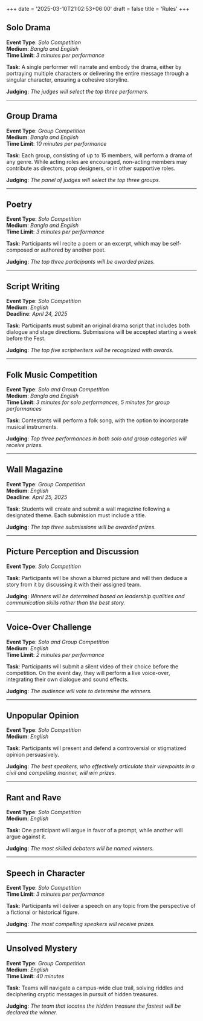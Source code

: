 +++
date = '2025-03-10T21:02:53+06:00'
draft = false 
title = 'Rules'
+++

## Solo Drama

**Event Type**: *Solo Competition*  
**Medium**: *Bangla and English*  
**Time Limit**: *3 minutes per performance*  

**Task**: A single performer will narrate and embody the drama, either by portraying multiple characters or delivering the entire message through a singular character, ensuring a cohesive storyline.

**Judging**: *The judges will select the top three performers.*

---

## Group Drama

**Event Type**: *Group Competition*  
**Medium**: *Bangla and English*  
**Time Limit**: *10 minutes per performance*  

**Task**: Each group, consisting of up to 15 members, will perform a drama of any genre. While acting roles are encouraged, non-acting members may contribute as directors, prop designers, or in other supportive roles.

**Judging**: *The panel of judges will select the top three groups.*

---

## Poetry

**Event Type**: *Solo Competition*  
**Medium**: *Bangla and English*  
**Time Limit**: *3 minutes per performance*  

**Task**: Participants will recite a poem or an excerpt, which may be self-composed or authored by another poet.

**Judging**: *The top three participants will be awarded prizes.*

---

## Script Writing

**Event Type**: *Solo Competition*  
**Medium**: *English*  
**Deadline**: *April 24, 2025*  

**Task**: Participants must submit an original drama script that includes both dialogue and stage directions. Submissions will be accepted starting a week before the Fest.

**Judging**: *The top five scriptwriters will be recognized with awards.*

---

## Folk Music Competition

**Event Type**: *Solo and Group Competition*  
**Medium**: *Bangla and English*  
**Time Limit**: *3 minutes for solo performances, 5 minutes for group performances*  

**Task**: Contestants will perform a folk song, with the option to incorporate musical instruments.

**Judging**: *Top three performances in both solo and group categories will receive prizes.*

---

## Wall Magazine

**Event Type**: *Group Competition*  
**Medium**: *English*  
**Deadline**: *April 25, 2025*  

**Task**: Students will create and submit a wall magazine following a designated theme. Each submission must include a title.

**Judging**: *The top three submissions will be awarded prizes.*

---

## Picture Perception and Discussion

**Event Type**: *Solo Competition*  

**Task**: Participants will be shown a blurred picture and will then deduce a story from it by discussing it with their assigned team.

**Judging**: *Winners will be determined based on leadership qualities and communication skills rather than the best story.*

---

## Voice-Over Challenge

**Event Type**: *Solo and Group Competition*  
**Medium**: *English*  
**Time Limit**: *2 minutes per performance*  

**Task**: Participants will submit a silent video of their choice before the competition. On the event day, they will perform a live voice-over, integrating their own dialogue and sound effects.

**Judging**: *The audience will vote to determine the winners.*

---

## Unpopular Opinion

**Event Type**: *Solo Competition*  
**Medium**: *English*  

**Task**: Participants will present and defend a controversial or stigmatized opinion persuasively.

**Judging**: *The best speakers, who effectively articulate their viewpoints in a civil and compelling manner, will win prizes.*

---

## Rant and Rave

**Event Type**: *Solo Competition*  
**Medium**: *English*  

**Task**: One participant will argue in favor of a prompt, while another will argue against it.

**Judging**: *The most skilled debaters will be named winners.*

---

## Speech in Character

**Event Type**: *Solo Competition*  
**Time Limit**: *3 minutes per performance*  

**Task**: Participants will deliver a speech on any topic from the perspective of a fictional or historical figure.

**Judging**: *The most compelling speakers will receive prizes.*

---

## Unsolved Mystery

**Event Type**: *Group Competition*  
**Medium**: *English*  
**Time Limit**: *40 minutes*  

**Task**: Teams will navigate a campus-wide clue trail, solving riddles and deciphering cryptic messages in pursuit of hidden treasures.

**Judging**: *The team that locates the hidden treasure the fastest will be declared the winner.*

